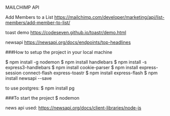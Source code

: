 MAILCHIMP API

Add Members to a List
https://mailchimp.com/developer/marketing/api/list-members/add-member-to-list/

toast demo
https://codeseven.github.io/toastr/demo.html

newsapi
https://newsapi.org/docs/endpoints/top-headlines



###How to setup the project in your local machine

$ npm install -g nodemon
$ npm install handlebars
$ npm install -s express3-handlebars
$ npm install cookie-parser
$ npm install express-session connect-flash express-toastr
$ npm install express-flash
$ npm install newsapi --save

to use postgres:
$ npm install pg 


###To start the project
$ nodemon


news api used:
https://newsapi.org/docs/client-libraries/node-js